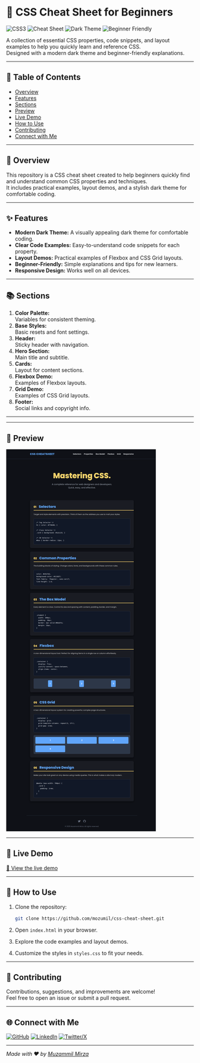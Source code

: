 # 🎨 CSS Cheat Sheet for Beginners

![CSS3](https://img.shields.io/badge/CSS3-1572B6?style=for-the-badge&logo=css3&logoColor=white)
![Cheat Sheet](https://img.shields.io/badge/Cheat%20Sheet-Reference-brightgreen?style=for-the-badge)
![Dark Theme](https://img.shields.io/badge/Dark%20Theme-Stylish-black?style=for-the-badge)
![Beginner Friendly](https://img.shields.io/badge/Beginner-Friendly-blueviolet?style=for-the-badge)

A collection of essential CSS properties, code snippets, and layout examples to help you quickly learn and reference CSS.  
Designed with a modern dark theme and beginner-friendly explanations.

---

## 📌 Table of Contents

- [Overview](#overview)
- [Features](#features)
- [Sections](#sections)
- [Preview](#-preview)
- [Live Demo](#-live-demo)
- [How to Use](#how-to-use)
- [Contributing](#contributing)
- [Connect with Me](#connect-with-me)

---

## 📝 Overview

This repository is a CSS cheat sheet created to help beginners quickly find and understand common CSS properties and techniques.  
It includes practical examples, layout demos, and a stylish dark theme for comfortable coding.

---

## ✨ Features

- **Modern Dark Theme:** A visually appealing dark theme for comfortable coding.
- **Clear Code Examples:** Easy-to-understand code snippets for each property.
- **Layout Demos:** Practical examples of Flexbox and CSS Grid layouts.
- **Beginner-Friendly:** Simple explanations and tips for new learners.
- **Responsive Design:** Works well on all devices.

---

## 📚 Sections

1.  **Color Palette:**  
    Variables for consistent theming.
2.  **Base Styles:**  
    Basic resets and font settings.
3.  **Header:**  
    Sticky header with navigation.
4.  **Hero Section:**  
    Main title and subtitle.
5.  **Cards:**  
    Layout for content sections.
6.  **Flexbox Demo:**  
    Examples of Flexbox layouts.
7.  **Grid Demo:**  
    Examples of CSS Grid layouts.
8.  **Footer:**  
    Social links and copyright info.

---

---

## 📸 Preview

![CSS Cheat Sheet Preview](preview.png)

---

## 🚀 Live Demo

[🔗 View the live demo](https://mozumil.github.io/css-cheat-sheet/)

---

## 🚀 How to Use

1.  Clone the repository:

    ```bash
    git clone https://github.com/mozumil/css-cheat-sheet.git
    ```
2.  Open `index.html` in your browser.
3.  Explore the code examples and layout demos.
4.  Customize the styles in `styles.css` to fit your needs.

---

## 🤝 Contributing

Contributions, suggestions, and improvements are welcome!  
Feel free to open an issue or submit a pull request.

---

## 🌐 Connect with Me

[![GitHub](https://img.shields.io/badge/GitHub-mozumil-181717?style=flat&logo=github)](https://github.com/mozumil)
[![LinkedIn](https://img.shields.io/badge/LinkedIn-Muzammil%20Mirza-0077B5?style=flat&logo=linkedin)](https://www.linkedin.com/in/muzammil-mirza/)
[![Twitter/X](https://img.shields.io/badge/Twitter-@hiMuzammil-1DA1F2?style=flat&logo=twitter)](https://x.com/hiMuzammil)

---

*Made with ❤️ by [Muzammil Mirza](https://github.com/mozumil)*